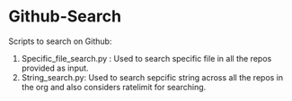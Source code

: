 # Github-Search

Scripts to search on Github:
1) Specific_file_search.py : Used to search specific file in all the repos provided as input.
2) String_search.py: Used to search sepcific string across all the repos in the org and also considers ratelimit for searching.
